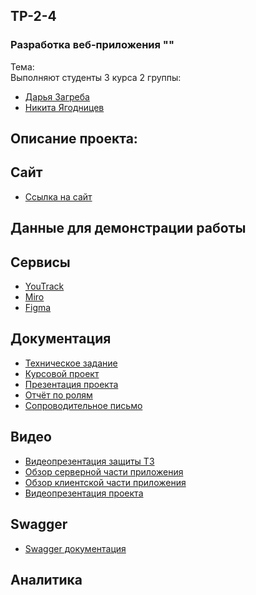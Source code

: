## TP-2-4
### Разработка веб-приложения ""
Тема:  
Выполняют студенты 3 курса 2 группы:
*   [Дарья Загреба](https://github.com/Daasshh)
*   [Никита Ягодницев](https://github.com/Happyer29)
  
## Описание проекта:
## Сайт
* [Ссылка на сайт]()

## Данные для демонстрации работы




## Сервисы
* [YouTrack]()
* [Miro]()
* [Figma]()
  
## Документация
* [Техническое задание]()
* [Курсовой проект]()
* [Презентация проекта]()
* [Отчёт по ролям]()
* [Сопроводительное письмо]()

## Видео
* [Видеопрезентация защиты ТЗ]()
* [Обзор серверной части приложения]()
* [Обзор клиентской части приложения]()
* [Видеопрезентация проекта]()

## Swagger
* [Swagger документация]()

## Аналитика

